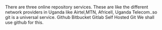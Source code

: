 There are three online repository services. These are like the different network providers in Uganda like Airtel,MTN, Africell, Uganda Telecom..so git is a universal service.
Github
Bitbucket
Gitlab
Self Hosted Git
We shall use github for this.